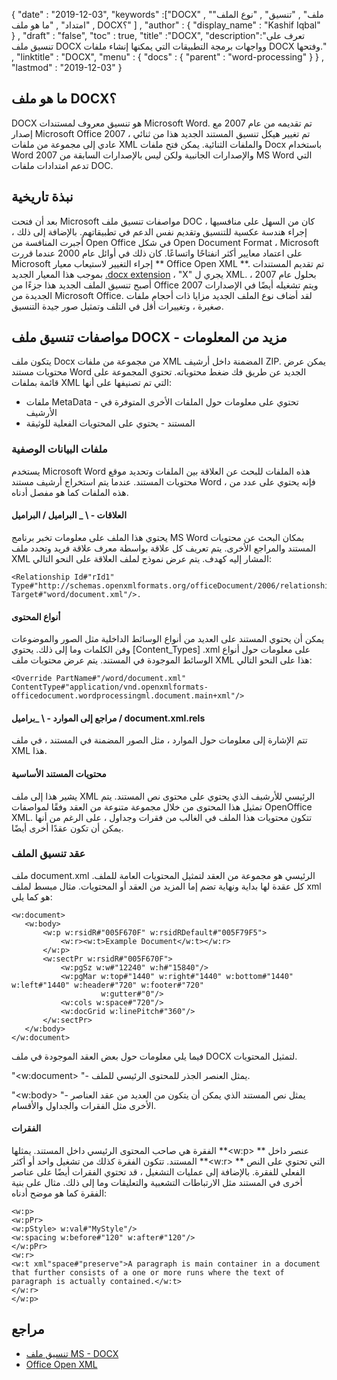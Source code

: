 {
  "date" : "2019-12-03",
  "keywords" :["DOCX" , "ملف" , "تنسيق" , "نوع الملف" , "امتداد" , "ما هو ملف DOCX؟" ] ,
  "author" : {
    "display_name" : "Kashif Iqbal"
} ,
  "draft" : "false",
  "toc" : true,
  "title" :"DOCX",
  "description":"تعرف على تنسيق ملف DOCX وواجهات برمجة التطبيقات التي يمكنها إنشاء ملفات DOCX وفتحها." ,
  "linktitle" : "DOCX",
  "menu" : {
    "docs" : {
      "parent" : "word-processing"
}
} ,
  "lastmod" : "2019-12-03"
}

## ما هو ملف DOCX؟ ##

DOCX هو تنسيق معروف لمستندات Microsoft Word. تم تقديمه من عام 2007 مع إصدار Microsoft Office 2007 ، تم تغيير هيكل تنسيق المستند الجديد هذا من ثنائي عادي إلى مجموعة من ملفات XML والملفات الثنائية. يمكن فتح ملفات Docx باستخدام Word 2007 والإصدارات الجانبية ولكن ليس بالإصدارات السابقة من MS Word التي تدعم امتدادات ملفات DOC.

## نبذة تاريخية ##

بعد أن فتحت Microsoft مواصفات تنسيق ملف DOC ، كان من السهل على منافسيها إجراء هندسة عكسية للتنسيق وتقديم نفس الدعم في تطبيقاتهم. بالإضافة إلى ذلك ، أجبرت المنافسة من Open Office في شكل Open Document Format ، Microsoft على اعتماد معايير أكثر انفتاحًا واتساعًا. كان ذلك في أوائل عام 2000 عندما قررت Microsoft إجراء التغيير لاستيعاب معيار ** Office Open XML **. تم تقديم المستندات بموجب هذا المعيار الجديد [.docx extension](https://docs.microsoft.com/en-us/openspecs/office_standards/ms-docx/b839fe1f-e1ca-4fa6-8c26-5954d0abbccd) ، "X" يجري ل XML. بحلول عام 2007 ، أصبح تنسيق الملف الجديد هذا جزءًا من Office 2007 ويتم تشغيله أيضًا في الإصدارات الجديدة من Microsoft Office. لقد أضاف نوع الملف الجديد مزايا ذات أحجام ملفات صغيرة ، وتغييرات أقل في التلف وتمثيل صور جيدة التنسيق.

## مواصفات تنسيق ملف DOCX - مزيد من المعلومات

يتكون ملف Docx من مجموعة من ملفات XML المضمنة داخل أرشيف ZIP. يمكن عرض محتويات مستند Word الجديد عن طريق فك ضغط محتوياته. تحتوي المجموعة على قائمة بملفات XML التي تم تصنيفها على أنها:

* ملفات MetaData - تحتوي على معلومات حول الملفات الأخرى المتوفرة في الأرشيف
* المستند - يحتوي على المحتويات الفعلية للوثيقة

### ملفات البيانات الوصفية ###

يستخدم Microsoft Word هذه الملفات للبحث عن العلاقة بين الملفات وتحديد موقع محتويات المستند. عندما يتم استخراج أرشيف مستند Word ، فإنه يحتوي على عدد من هذه الملفات كما هو مفصل أدناه.

#### العلاقات - \ _ البراميل / البراميل ####

يحتوي هذا الملف على معلومات تخبر برنامج MS Word بمكان البحث عن محتويات المستند والمراجع الأخرى. يتم تعريف كل علاقة بواسطة معرف علاقة فريد وتحدد ملف XML المشار إليه كهدف. يتم عرض نموذج لملف العلاقة على النحو التالي:

```
<Relationship Id#"rId1" Type#"http://schemas.openxmlformats.org/officeDocument/2006/relationships/officeDocument" Target#"word/document.xml"/>.
```

#### أنواع المحتوى ####

يمكن أن يحتوي المستند على العديد من أنواع الوسائط الداخلية مثل الصور والموضوعات وفن الكلمات وما إلى ذلك. يحتوي [Content_Types] .xml على معلومات حول أنواع الوسائط الموجودة في المستند. يتم عرض محتويات ملف XML هذا على النحو التالي:

```
<Override PartName#"/word/document.xml" ContentType#"application/vnd.openxmlformats-officedocument.wordprocessingml.document.main+xml"/>
```

#### مراجع إلى الموارد - \ _براميل / document.xml.rels ####

تتم الإشارة إلى معلومات حول الموارد ، مثل الصور المضمنة في المستند ، في ملف XML هذا.

#### محتويات المستند الأساسية ####

يشير هذا إلى ملف XML الرئيسي للأرشيف الذي يحتوي على محتوى نص المستند. يتم تمثيل هذا المحتوى من خلال مجموعة متنوعة من العقد وفقًا لمواصفات OpenOffice XML. تتكون محتويات هذا الملف في الغالب من فقرات وجداول ، على الرغم من أنها يمكن أن تكون عقدًا أخرى أيضًا.

### عقد تنسيق الملف ###

ملف document.xml الرئيسي هو مجموعة من العقد لتمثيل المحتويات العامة للملف. كل عقدة لها بداية ونهاية تضم إما المزيد من العقد أو المحتويات. مثال مبسط لملف xml هو كما يلي:

```
<w:document>
   <w:body>
       <w:p w:rsidR#"005F670F" w:rsidRDefault#"005F79F5">
           <w:r><w:t>Example Document</w:t></w:r>
       </w:p>
       <w:sectPr w:rsidR#"005F670F">
           <w:pgSz w:w#"12240" w:h#"15840"/>
           <w:pgMar w:top#"1440" w:right#"1440" w:bottom#"1440" w:left#"1440" w:header#"720" w:footer#"720"
                    w:gutter#"0"/>
           <w:cols w:space#"720"/>
           <w:docGrid w:linePitch#"360"/>
       </w:sectPr>
   </w:body>
</w:document>
```

فيما يلي معلومات حول بعض العقد الموجودة في ملف DOCX لتمثيل المحتويات.

"<w:document> "- يمثل العنصر الجذر للمحتوى الرئيسي للملف.

"<w:body> "- يمثل نص المستند الذي يمكن أن يتكون من العديد من عقد العناصر الأخرى مثل الفقرات والجداول والأقسام.

#### الفقرات ####

الفقرة هي صاحب المحتوى الرئيسي داخل المستند. يمثلها **<w:p> ** عنصر داخل المستند. تتكون الفقرة كذلك من تشغيل واحد أو أكثر **<w:r> ** التي تحتوي على النص الفعلي للفقرة. بالإضافة إلى عمليات التشغيل ، قد تحتوي الفقرات أيضًا على عناصر أخرى في المستند مثل الارتباطات التشعبية والتعليقات وما إلى ذلك. مثال على بنية الفقرة كما هو موضح أدناه:

```
<w:p>
<w:pPr>
<w:pStyle> w:val#"MyStyle"/>
<w:spacing w:before#"120" w:after#"120"/>
</w:pPr>
<w:r>
<w:t xml"space#"preserve">A paragraph is main container in a document that further consists of a one or more runs where the text of paragraph is actually contained.</w:t>
</w:r>
</w:p>
```

## مراجع ##

* [تنسيق ملف MS - DOCX](https://docs.microsoft.com/en-us/openspecs/office_standards/ms-docx/b839fe1f-e1ca-4fa6-8c26-5954d0abbccd)
* [Office Open XML](http://officeopenxml.com/)


